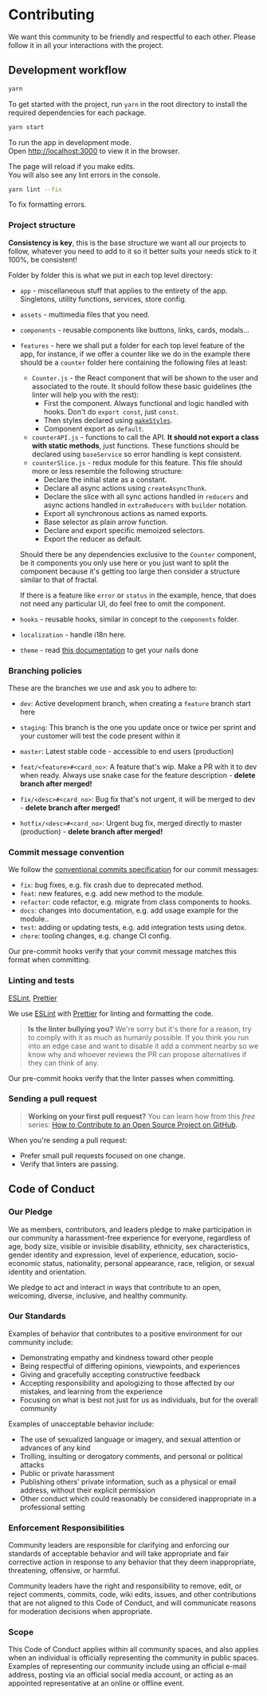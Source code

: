 # Contributing

We want this community to be friendly and respectful to each other. Please follow it in all your interactions with the project.

## Development workflow

```sh
yarn
```
To get started with the project, run `yarn` in the root directory to install the required dependencies for each package.

```sh
yarn start
```

To run the app in development mode.<br />
Open [http://localhost:3000](http://localhost:3000) to view it in the browser.

The page will reload if you make edits.<br />
You will also see any lint errors in the console.

```sh
yarn lint --fix
```

To fix formatting errors.

### Project structure

**Consistency is key**, this is the base structure we want all our projects to follow, whatever you need to add to it so it better suits your needs stick to it 100%, be consistent!

Folder by folder this is what we put in each top level directory:

- `app` - miscellaneous stuff that applies to the entirety of the app. Singletons, utility functions, services, store config.
- `assets` - multimedia files that you need.
- `components` - reusable components like buttons, links, cards, modals...
- `features` - here we shall put a folder for each top level feature of the app, for instance, if we offer a counter like we do in the example there should be a `counter` folder here containing the following files at least:
  * `Counter.js` - the React component that will be shown to the user and associated to the route. It should follow these basic guidelines (the linter will help you with the rest):
    - First the component. Always functional and logic handled with hooks. Don't do `export const`, just `const`.
    - Then styles declared using [`makeStyles`](https://material-ui.com/styles/basics/#hook-api).
    - Component export as `default`.
  * `counterAPI.js` - functions to call the API. **It should not export a class with static methods**, just functions. These functions should be declared using `baseService` so error handling is kept consistent.
  * `counterSlice.js` - redux module for this feature. This file should more or less resemble the following structure:
    - Declare the initial state as a constant.
    - Declare all async actions using `createAsyncThunk`.
    - Declare the slice with all sync actions handled in `reducers` and async actions handled in `extraReducers` with `builder` notation.
    - Export all synchronous actions as named exports.
    - Base selector as plain arrow function.
    - Declare and export specific memoized selectors.
    - Export the reducer as default.
  
  Should there be any dependencies exclusive to the `Counter` component, be it components you only use here or you just want to split the component because it's getting too large then consider a structure similar to that of fractal.

  If there is a feature like `error` or `status` in the example, hence, that does not need any particular UI, do feel free to omit the component.
- `hooks` - reusable hooks, similar in concept to the `components` folder.
- `localization` - handle i18n here.
- `theme` - read [this documentation](https://material-ui.com/customization/theming/) to get your nails done

### Branching policies

These are the branches we use and ask you to adhere to:

- `dev`: Active development branch, when creating a `feature` branch start here
- `staging`: This branch is the one you update once or twice per sprint and your customer will test the code present within it
- `master`: Latest stable code - accessible to end users (production)

- `feat/<feature>#<card_no>`: A feature that's wip. Make a PR with it to dev when ready. Always use snake case for the feature description - **delete branch after merged!**
- `fix/<desc>#<card_no>`: Bug fix that's not urgent, it will be merged to dev - **delete branch after merged!**
- `hotfix/<desc>#<card_no>`: Urgent bug fix, merged directly to master (production) - **delete branch after merged!**

### Commit message convention

We follow the [conventional commits specification](https://www.conventionalcommits.org/en) for our commit messages:

- `fix`: bug fixes, e.g. fix crash due to deprecated method.
- `feat`: new features, e.g. add new method to the module.
- `refactor`: code refactor, e.g. migrate from class components to hooks.
- `docs`: changes into documentation, e.g. add usage example for the module..
- `test`: adding or updating tests, e.g. add integration tests using detox.
- `chore`: tooling changes, e.g. change CI config.

Our pre-commit hooks verify that your commit message matches this format when committing.

### Linting and tests

[ESLint](https://eslint.org/), [Prettier](https://prettier.io/)

We use [ESLint](https://eslint.org/) with [Prettier](https://prettier.io/) for linting and formatting the code.

> **Is the linter bullying you?** We're sorry but it's there for a reason, try to comply with it as much as humanly possible. If you think you run into an edge case and want to disable it add a comment nearby so we know why and whoever reviews the PR can propose alternatives if they can think of any.

Our pre-commit hooks verify that the linter passes when committing.

### Sending a pull request

> **Working on your first pull request?** You can learn how from this _free_ series: [How to Contribute to an Open Source Project on GitHub](https://egghead.io/series/how-to-contribute-to-an-open-source-project-on-github).

When you're sending a pull request:

- Prefer small pull requests focused on one change.
- Verify that linters are passing.

## Code of Conduct

### Our Pledge

We as members, contributors, and leaders pledge to make participation in our community a harassment-free experience for everyone, regardless of age, body size, visible or invisible disability, ethnicity, sex characteristics, gender identity and expression, level of experience, education, socio-economic status, nationality, personal appearance, race, religion, or sexual identity and orientation.

We pledge to act and interact in ways that contribute to an open, welcoming, diverse, inclusive, and healthy community.

### Our Standards

Examples of behavior that contributes to a positive environment for our community include:

- Demonstrating empathy and kindness toward other people
- Being respectful of differing opinions, viewpoints, and experiences
- Giving and gracefully accepting constructive feedback
- Accepting responsibility and apologizing to those affected by our mistakes, and learning from the experience
- Focusing on what is best not just for us as individuals, but for the overall community

Examples of unacceptable behavior include:

- The use of sexualized language or imagery, and sexual attention or
  advances of any kind
- Trolling, insulting or derogatory comments, and personal or political attacks
- Public or private harassment
- Publishing others' private information, such as a physical or email
  address, without their explicit permission
- Other conduct which could reasonably be considered inappropriate in a
  professional setting

### Enforcement Responsibilities

Community leaders are responsible for clarifying and enforcing our standards of acceptable behavior and will take appropriate and fair corrective action in response to any behavior that they deem inappropriate, threatening, offensive, or harmful.

Community leaders have the right and responsibility to remove, edit, or reject comments, commits, code, wiki edits, issues, and other contributions that are not aligned to this Code of Conduct, and will communicate reasons for moderation decisions when appropriate.

### Scope

This Code of Conduct applies within all community spaces, and also applies when an individual is officially representing the community in public spaces. Examples of representing our community include using an official e-mail address, posting via an official social media account, or acting as an appointed representative at an online or offline event.
